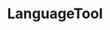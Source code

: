 ---
draft: false
title: LanguageTool
content:
  id: languagetool
  name: LanguageTool
  website: https://languagetool.org/
  short_description: LanguageTool is an Open Source proofreading software for English, Spanish, French, German, Portuguese, Polish, Dutch, and more than 20 other languages.
---